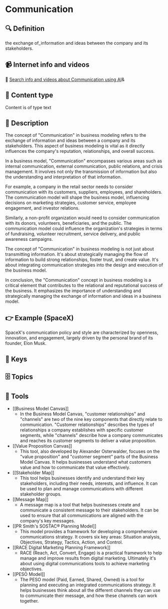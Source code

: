 
# Communication


## 🔍 Definition
the exchange of_information and ideas between the company and its stakeholders.


## 📹 Internet info and videos
🤖 [Search info and videos about Communication using AI](https://www.perplexity.ai/search?q=videos+about+Communication:+the+exchange+of_information+and+ideas+between+the+company+and+its+stakeholders.
)&

## 📰 Content type 
Content is of type text

## 📖 Description
The concept of "Communication" in business modeling refers to the exchange of information and ideas between a company and its stakeholders. This aspect of business modeling is vital as it directly influences the company's reputation, relationships, and overall success.

In a business model, "Communication" encompasses various areas such as internal communication, external communication, public relations, and crisis management. It involves not only the transmission of information but also the understanding and interpretation of that information.

For example, a company in the retail sector needs to consider communication with its customers, suppliers, employees, and shareholders. The communication model will shape the business model, influencing decisions on marketing strategies, customer service, employee engagement, and investor relations.

Similarly, a non-profit organization would need to consider communication with its donors, volunteers, beneficiaries, and the public. The communication model could influence the organization's strategies in terms of fundraising, volunteer recruitment, service delivery, and public awareness campaigns.

The concept of "Communication" in business modeling is not just about transmitting information. It's about strategically managing the flow of information to build strong relationships, foster trust, and create value. It's about integrating communication strategies into the design and execution of the business model.

In conclusion, the "Communication" concept in business modeling is a critical element that contributes to the relational and reputational success of the business. It emphasizes the importance of understanding and strategically managing the exchange of information and ideas in a business model.

## 👉 Example (SpaceX)

SpaceX's communication policy and style are characterized by openness, innovation, and engagement, largely driven by the personal brand of its founder, Elon Musk.

## 🔑 Keys



## 🗄️ Topics


## 🧰 Tools
- [[Business Model Canvas]]
  - In the Business Model Canvas, "customer relationships" and "channels" are two of the nine key components that directly relate to communication. "Customer relationships" describes the types of relationships a company establishes with specific customer segments, while "channels" describe how a company communicates and reaches its customer segments to deliver a value proposition.
- [[Value Proposition Canvas]]
  - This tool, also developed by Alexander Osterwalder, focuses on the "value proposition" and "customer segment" parts of the Business Model Canvas. It helps businesses understand what customers value and how to communicate that value effectively.
- [[Stakeholder Map]]
  - This tool helps businesses identify and understand their key stakeholders, including their needs, interests, and influence. It can be used to plan and manage communications with different stakeholder groups.
- [[Message Map]]
  - A message map is a tool that helps businesses create and communicate a consistent message to their stakeholders. It can be used to ensure that all communications are aligned with the company's key messages.
- [[PR Smith's SOSTAC® Planning Model]]
  - This model provides a framework for developing a comprehensive communications strategy. It covers six key areas: Situation analysis, Objectives, Strategy, Tactics, Action, and Control.
- [[RACE Digital Marketing Planning Framework]]
  - RACE (Reach, Act, Convert, Engage) is a practical framework to help manage and improve results from digital marketing. Ultimately it's about using digital communications tools to achieve marketing objectives.
- [[PESO Model]]
  - The PESO model (Paid, Earned, Shared, Owned) is a tool for planning and executing an integrated communications strategy. It helps businesses think about all the different channels they can use to communicate their message, and how these channels can work together.
